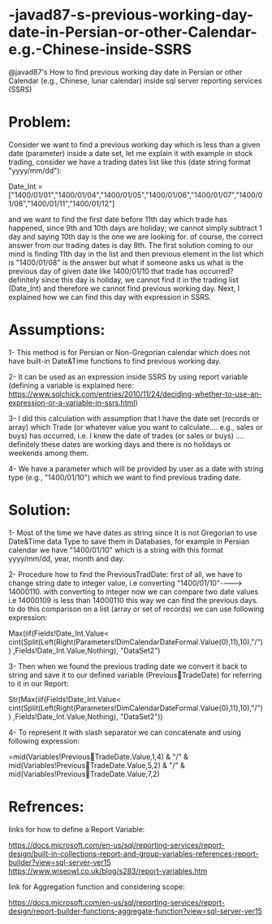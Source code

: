 # -javad87-s-previous-working-day-date-in-Persian-or-other-Calendar-e.g.-Chinese-inside-SSRS
@javad87's How to find previous working day date in Persian or other Calendar (e.g., Chinese, lunar calendar) inside sql server reporting services (SSRS)

# Problem:

Consider we want to find a previous working day which is less than a given date (parameter) inside a date set, let me explain it with example in stock trading, consider we have a trading dates list like this (date string format "yyyy/mm/dd"):

Date_Int = ["1400/01/01","1400/01/04","1400/01/05","1400/01/06","1400/01/07","1400/01/08","1400/01/11","1400/01/12"]

and we want to find the first date before 11th day which trade has happened, since 9th and 10th days are holiday; we cannot simply subtract 1 day and saying 10th day is the one we are looking for. of course, the correct answer from our trading dates is day 8th. The first solution coming to our mind is finding 11th day in the list and then previous element in the list which is "1400/01/08" is the answer but what if someone asks us what is the previous day of given date like 1400/01/10 that trade has occurred? definitely since this day is holiday, we cannot find it in the trading list (Date_Int) and therefore we cannot find previous working day. 
Next, I explained how we can find this day with expression in SSRS. 


# Assumptions:

1- This method is for Persian or Non-Gregorian calendar which does not have built-in Date&Time functions to find previous working day.

2- It can be used as an expression inside SSRS by using report variable (defining a variable is explained here: https://www.sqlchick.com/entries/2010/11/24/deciding-whether-to-use-an-expression-or-a-variable-in-ssrs.html) 

3- I did this calculation with assumption that I have the date set (records or array) which Trade (or whatever value you want to calculate…. e.g., sales or buys) has occurred, i.e. I knew the date of trades (or sales or buys) .... definitely these dates are working days and there is no holidays or weekends among them. 

4- We have a parameter which will be provided by user as a date with string type (e.g., "1400/01/10") which we want to find previous trading date.

# Solution:

1- Most of the time we have dates as string since It is not Gregorian to use Date&Time data Type to save them in Databases, for example in Persian calendar we have "1400/01/10" which is a string with this format yyyy/mm/dd, year, month  and day.

2- Procedure how to find the PreviousTradDate: first of all, we have to change string date to integer value, i.e converting "1400/01/10"----> 14000110.
with converting to integer now we can compare two date values i.e 14000109 is less than 14000110 this way we can find the previous days. to do this comparison on a list (array or set of records) we can use following expression:

Max(iif(Fields!Date_Int.Value<
cint(Split(Left(Right(Parameters!DimCalendarDateFormal.Value(0),11),10),"/"))
,Fields!Date_Int.Value,Nothing), "DataSet2")

3- Then when we found the previous trading date we convert it back to string and save it to our defined variable (PreviousِTradeDate) for referring to it in our Report:

Str(Max(iif(Fields!Date_Int.Value<
cint(Split(Left(Right(Parameters!DimCalendarDateFormal.Value(0),11),10),"/"))
,Fields!Date_Int.Value,Nothing), "DataSet2"))

4- To represent it with slash separator we can concatenate and using following expression:

=mid(Variables!PreviousِTradeDate.Value,1,4) & "/" & mid(Variables!PreviousِTradeDate.Value,5,2) & "/" & mid(Variables!PreviousِTradeDate.Value,7,2)

# Refrences:

links for how to define a Report Variable:

https://docs.microsoft.com/en-us/sql/reporting-services/report-design/built-in-collections-report-and-group-variables-references-report-builder?view=sql-server-ver15
https://www.wiseowl.co.uk/blog/s283/report-variables.htm

link for Aggregation function and considering scope:

https://docs.microsoft.com/en-us/sql/reporting-services/report-design/report-builder-functions-aggregate-function?view=sql-server-ver15
